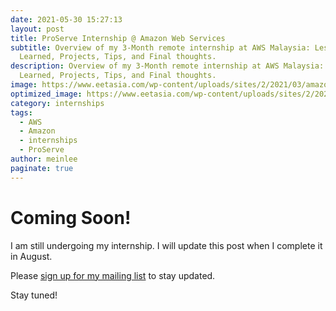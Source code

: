 ```yaml
---
date: 2021-05-30 15:27:13
layout: post
title: ProServe Internship @ Amazon Web Services
subtitle: Overview of my 3-Month remote internship at AWS Malaysia: Lessons
  Learned, Projects, Tips, and Final thoughts.
description: Overview of my 3-Month remote internship at AWS Malaysia: Lessons
  Learned, Projects, Tips, and Final thoughts.
image: https://www.eetasia.com/wp-content/uploads/sites/2/2021/03/amazon-AWS_1200.jpg?w=600&h=338&crop=1
optimized_image: https://www.eetasia.com/wp-content/uploads/sites/2/2021/03/amazon-AWS_1200.jpg?w=600&h=338&crop=1
category: internships
tags:
  - AWS
  - Amazon
  - internships
  - ProServe
author: meinlee
paginate: true
---
```

# Coming Soon!

I am still undergoing my internship. I will update this post when I complete it in August. 

Please [sign up for my mailing list](https://meinlee.netlify.app/contact/) to stay updated.

Stay tuned!